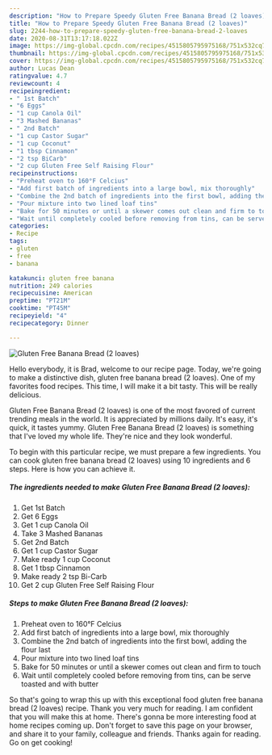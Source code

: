 ```yaml
---
description: "How to Prepare Speedy Gluten Free Banana Bread (2 loaves)"
title: "How to Prepare Speedy Gluten Free Banana Bread (2 loaves)"
slug: 2244-how-to-prepare-speedy-gluten-free-banana-bread-2-loaves
date: 2020-08-31T13:17:18.022Z
image: https://img-global.cpcdn.com/recipes/4515805795975168/751x532cq70/gluten-free-banana-bread-2-loaves-recipe-main-photo.jpg
thumbnail: https://img-global.cpcdn.com/recipes/4515805795975168/751x532cq70/gluten-free-banana-bread-2-loaves-recipe-main-photo.jpg
cover: https://img-global.cpcdn.com/recipes/4515805795975168/751x532cq70/gluten-free-banana-bread-2-loaves-recipe-main-photo.jpg
author: Lucas Dean
ratingvalue: 4.7
reviewcount: 4
recipeingredient:
- " 1st Batch"
- "6 Eggs"
- "1 cup Canola Oil"
- "3 Mashed Bananas"
- " 2nd Batch"
- "1 cup Castor Sugar"
- "1 cup Coconut"
- "1 tbsp Cinnamon"
- "2 tsp BiCarb"
- "2 cup Gluten Free Self Raising Flour"
recipeinstructions:
- "Preheat oven to 160°F Celcius"
- "Add first batch of ingredients into a large bowl, mix thoroughly"
- "Combine the 2nd batch of ingredients into the first bowl, adding the flour last"
- "Pour mixture into two lined loaf tins"
- "Bake for 50 minutes or until a skewer comes out clean and firm to touch"
- "Wait until completely cooled before removing from tins, can be serve toasted and with butter"
categories:
- Recipe
tags:
- gluten
- free
- banana

katakunci: gluten free banana 
nutrition: 249 calories
recipecuisine: American
preptime: "PT21M"
cooktime: "PT45M"
recipeyield: "4"
recipecategory: Dinner

---
```



![Gluten Free Banana Bread (2 loaves)](https://img-global.cpcdn.com/recipes/4515805795975168/751x532cq70/gluten-free-banana-bread-2-loaves-recipe-main-photo.jpg)

Hello everybody, it is Brad, welcome to our recipe page. Today, we're going to make a distinctive dish, gluten free banana bread (2 loaves). One of my favorites food recipes. This time, I will make it a bit tasty. This will be really delicious.



Gluten Free Banana Bread (2 loaves) is one of the most favored of current trending meals in the world. It is appreciated by millions daily. It's easy, it's quick, it tastes yummy. Gluten Free Banana Bread (2 loaves) is something that I've loved my whole life. They're nice and they look wonderful.


To begin with this particular recipe, we must prepare a few ingredients. You can cook gluten free banana bread (2 loaves) using 10 ingredients and 6 steps. Here is how you can achieve it.

<!--inarticleads1-->

##### The ingredients needed to make Gluten Free Banana Bread (2 loaves):

1. Get  1st Batch
1. Get 6 Eggs
1. Get 1 cup Canola Oil
1. Take 3 Mashed Bananas
1. Get  2nd Batch
1. Get 1 cup Castor Sugar
1. Make ready 1 cup Coconut
1. Get 1 tbsp Cinnamon
1. Make ready 2 tsp Bi-Carb
1. Get 2 cup Gluten Free Self Raising Flour




<!--inarticleads2-->

##### Steps to make Gluten Free Banana Bread (2 loaves):

1. Preheat oven to 160°F Celcius
1. Add first batch of ingredients into a large bowl, mix thoroughly
1. Combine the 2nd batch of ingredients into the first bowl, adding the flour last
1. Pour mixture into two lined loaf tins
1. Bake for 50 minutes or until a skewer comes out clean and firm to touch
1. Wait until completely cooled before removing from tins, can be serve toasted and with butter




So that's going to wrap this up with this exceptional food gluten free banana bread (2 loaves) recipe. Thank you very much for reading. I am confident that you will make this at home. There's gonna be more interesting food at home recipes coming up. Don't forget to save this page on your browser, and share it to your family, colleague and friends. Thanks again for reading. Go on get cooking!
